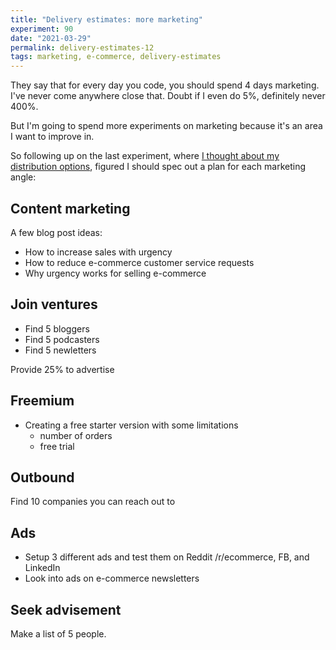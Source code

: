 ```yaml
---
title: "Delivery estimates: more marketing"
experiment: 90
date: "2021-03-29"
permalink: delivery-estimates-12
tags: marketing, e-commerce, delivery-estimates
---
```


They say that for every day you code, you should spend 4 days marketing. I've never come anywhere close that. Doubt if I even do 5%, definitely never 400%.

But I'm going to spend more experiments on marketing because it's an area I want to improve in.

So following up on the last experiment, where [I thought about my distribution options](/posts/delivery-estimates-11), figured I should spec out a plan for each marketing angle:

## Content marketing

A few blog post ideas:

- How to increase sales with urgency
- How to reduce e-commerce customer service requests
- Why urgency works for selling e-commerce

## Join ventures

- Find 5 bloggers
- Find 5 podcasters
- Find 5 newletters

Provide 25% to advertise

## Freemium

- Creating a free starter version with some limitations
  - number of orders
  - free trial

## Outbound

Find 10 companies you can reach out to

## Ads

- Setup 3 different ads and test them on Reddit /r/ecommerce, FB, and LinkedIn
- Look into ads on e-commerce newsletters

## Seek advisement

Make a list of 5 people.

